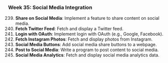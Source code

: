 ### Week 35: Social Media Integration
239. **Share on Social Media**: Implement a feature to share content on social media.
240. **Fetch Twitter Feed**: Fetch and display a Twitter feed.
241. **Login with OAuth**: Implement login with OAuth (e.g., Google, Facebook).
242. **Fetch Instagram Photos**: Fetch and display photos from Instagram.
243. **Social Media Buttons**: Add social media share buttons to a webpage.
244. **Post to Social Media**: Write a program to post content to social media.
245. **Social Media Analytics**: Fetch and display social media analytics data.

